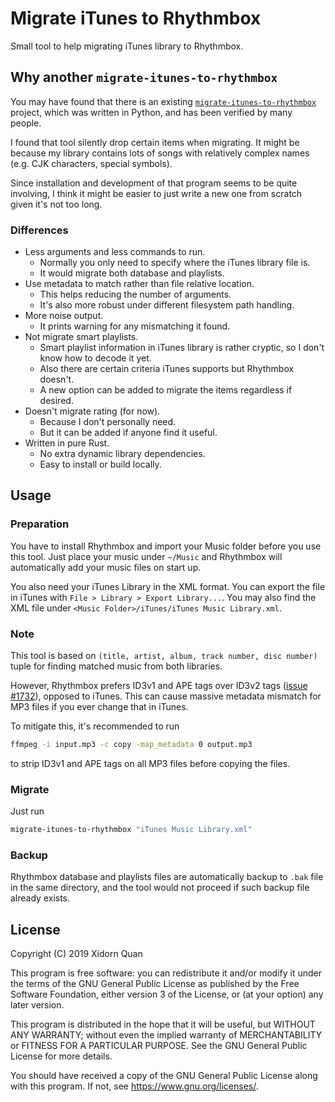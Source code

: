 # Migrate iTunes to Rhythmbox

Small tool to help migrating iTunes library to Rhythmbox.

## Why another `migrate-itunes-to-rhythmbox`

You may have found that there is an existing
[`migrate-itunes-to-rhythmbox`](https://github.com/phauer/migrate-itunes-to-rhythmbox) project,
which was written in Python,
and has been verified by many people.

I found that tool silently drop certain items when migrating.
It might be because my library contains lots of songs with relatively complex names
(e.g. CJK characters, special symbols).

Since installation and development of that program seems to be quite involving,
I think it might be easier to just write a new one from scratch given it's not too long.

### Differences

* Less arguments and less commands to run.
  * Normally you only need to specify where the iTunes library file is.
  * It would migrate both database and playlists.
* Use metadata to match rather than file relative location.
  * This helps reducing the number of arguments.
  * It's also more robust under different filesystem path handling.
* More noise output.
  * It prints warning for any mismatching it found.
* Not migrate smart playlists.
  * Smart playlist information in iTunes library is rather cryptic,
    so I don't know how to decode it yet.
  * Also there are certain criteria iTunes supports but Rhythmbox doesn't.
  * A new option can be added to migrate the items regardless if desired.
* Doesn't migrate rating (for now).
  * Because I don't personally need.
  * But it can be added if anyone find it useful.
* Written in pure Rust.
  * No extra dynamic library dependencies.
  * Easy to install or build locally.

## Usage

### Preparation

You have to install Rhythmbox and import your Music folder before you use this tool.
Just place your music under `~/Music` and
Rhythmbox will automatically add your music files on start up.

You also need your iTunes Library in the XML format.
You can export the file in iTunes with `File > Library > Export Library...`.
You may also find the XML file under `<Music Folder>/iTunes/iTunes Music Library.xml`.

### Note

This tool is based on `(title, artist, album, track number, disc number)` tuple
for finding matched music from both libraries.

However, Rhythmbox prefers ID3v1 and APE tags over ID3v2 tags ([issue #1732][1]),
opposed to iTunes.
This can cause massive metadata mismatch for MP3 files if you ever change that in iTunes.

To mitigate this, it's recommended to run
```bash
ffmpeg -i input.mp3 -c copy -map_metadata 0 output.mp3
```
to strip ID3v1 and APE tags on all MP3 files before copying the files.

[1]: https://gitlab.gnome.org/GNOME/rhythmbox/issues/1732

### Migrate

Just run
```bash
migrate-itunes-to-rhythmbox "iTunes Music Library.xml"
```

### Backup

Rhythmbox database and playlists files are automatically backup to `.bak` file in the same directory,
and the tool would not proceed if such backup file already exists.

## License

Copyright (C) 2019 Xidorn Quan

This program is free software: you can redistribute it and/or modify
it under the terms of the GNU General Public License as published by
the Free Software Foundation, either version 3 of the License, or
(at your option) any later version.

This program is distributed in the hope that it will be useful,
but WITHOUT ANY WARRANTY; without even the implied warranty of
MERCHANTABILITY or FITNESS FOR A PARTICULAR PURPOSE.  See the
GNU General Public License for more details.

You should have received a copy of the GNU General Public License
along with this program.  If not, see <https://www.gnu.org/licenses/>.

